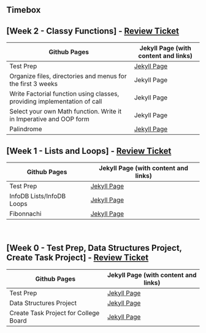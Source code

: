 ## Timebox

## [Week 2 - Classy Functions] - [Review Ticket](https://github.com/Gennalynb123/Individual-Algorithmic-Project/issues/3)

| Github Pages | Jekyll Page (with content and links)| 
| --- | --- |
| Test Prep | [Jekyll Page](https://gennalynb123.github.io/Individual-Algorithmic-Project/TestPrep3) |
| Organize files, directories and menus for the first 3 weeks | Jekyll Page |
| Write Factorial function using classes, providing implementation of call | Jekyll Page |
| Select your own Math function. Write it in Imperative and OOP form | Jekyll Page |
| Palindrome | [Jekyll Page](https://gennalynb123.github.io/Individual-Algorithmic-Project/palindrome) | 


## [Week 1 - Lists and Loops] - [Review Ticket](https://github.com/Gennalynb123/Individual-Algorithmic-Project/issues/2)

| Github Pages | Jekyll Page (with content and links)| 
| --- | --- |
| Test Prep | [Jekyll Page](https://gennalynb123.github.io/Individual-Algorithmic-Project/TestPrep2) |
| InfoDB Lists/InfoDB Loops | [Jekyll Page](https://gennalynb123.github.io/Individual-Algorithmic-Project/InfoDB) | 
| Fibonnachi | [Jekyll Page](https://gennalynb123.github.io/Individual-Algorithmic-Project/fibonacci) |

<br>

## [Week 0 - Test Prep, Data Structures Project, Create Task Project] - [Review Ticket](https://github.com/Gennalynb123/Individual-Algorithmic-Project/issues/1)

| Github Pages | Jekyll Page (with content and links)| 
| --- | --- |
| Test Prep | [Jekyll Page](https://gennalynb123.github.io/Individual-Algorithmic-Project/TestPrep) |
| Data Structures Project | [Jekyll Page](https://gennalynb123.github.io/Individual-Algorithmic-Project/DataStructuresProject) | 
| Create Task Project for College Board | [Jekyll Page](https://gennalynb123.github.io/Individual-Algorithmic-Project/CreateTask)


